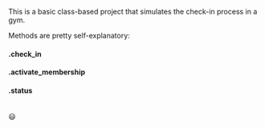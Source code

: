 This is a basic class-based project that simulates the check-in process in a gym.

Methods are pretty self-explanatory:
#### .check_in
#### .activate_membership
#### .status
\
:smiley: 
